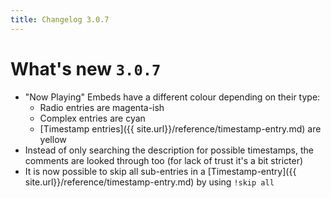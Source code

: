 ```yaml
---
title: Changelog 3.0.7
---
```

# What's new `3.0.7`

- "Now Playing" Embeds have a different colour depending on their type:
  * Radio entries are magenta-ish
  * Complex entries are cyan
  * [Timestamp entries]({{ site.url}}/reference/timestamp-entry.md) are yellow
- Instead of only searching the description for possible timestamps, the comments are looked through too (for lack of trust it's a bit stricter)
- It is now possible to skip all sub-entries in a [Timestamp-entry]({{ site.url}}/reference/timestamp-entry.md) by using `!skip all`
